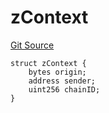 # zContext
[Git Source](https://github.com/zeta-chain/protocol-contracts/blob/40c5aaa5c865ea06658f463587fd9248724b3b38/contracts/zevm/interfaces/UniversalContract.sol)


```solidity
struct zContext {
    bytes origin;
    address sender;
    uint256 chainID;
}
```

